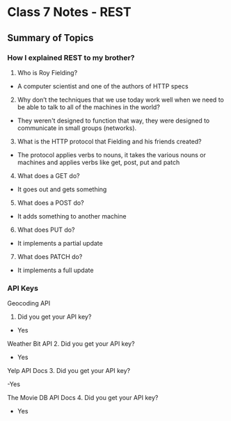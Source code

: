 # Class 7 Notes - REST

## Summary of Topics

### How I explained REST to my brother?

1. Who is Roy Fielding?

- A computer scientist and one of the authors of HTTP specs

2. Why don’t the techniques that we use today work well when we need to be able to talk to all of the machines in the world?

- They weren't designed to function that way, they were designed to communicate in small groups (networks).

3. What is the HTTP protocol that Fielding and his friends created?

- The protocol applies verbs to nouns, it takes the various nouns or machines and applies verbs like get, post, put and patch

4. What does a GET do?

- It goes out and gets something

5. What does a POST do?

- It adds something to another machine

6. What does PUT do?

- It implements a partial update

7. What does PATCH do?

- It implements a full update

### API Keys

Geocoding API

1. Did you get your API key?

- Yes

Weather Bit API
2. Did you get your API key?

- Yes

Yelp API Docs
3. Did you get your API key?

-Yes

The Movie DB API Docs
4. Did you get your API key?

- Yes
